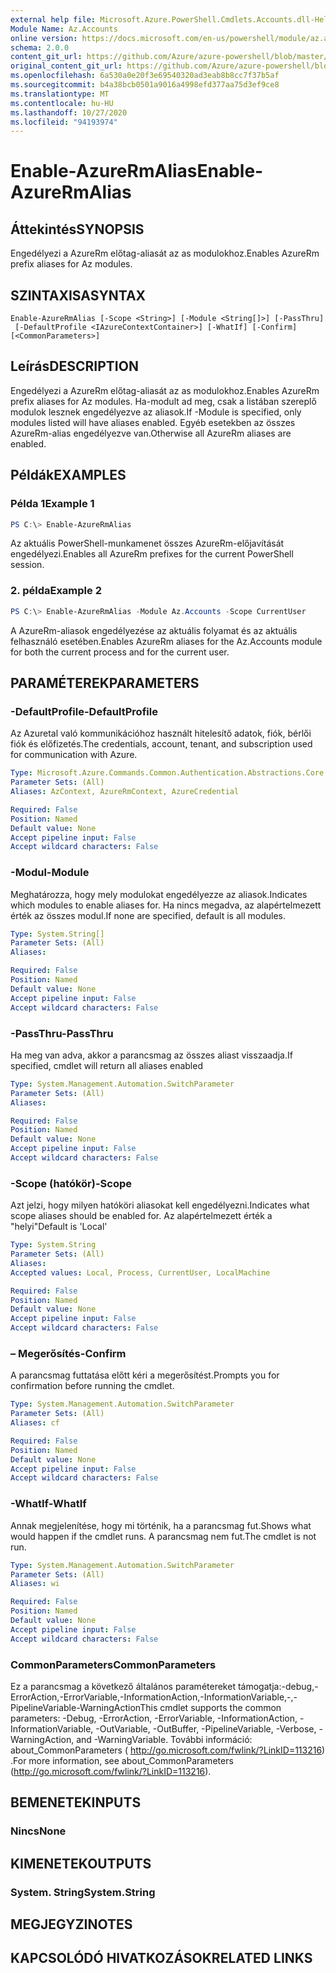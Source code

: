 ```yaml
---
external help file: Microsoft.Azure.PowerShell.Cmdlets.Accounts.dll-Help.xml
Module Name: Az.Accounts
online version: https://docs.microsoft.com/en-us/powershell/module/az.accounts/enable-azurermalias
schema: 2.0.0
content_git_url: https://github.com/Azure/azure-powershell/blob/master/src/Accounts/Accounts/help/Enable-AzureRmAlias.md
original_content_git_url: https://github.com/Azure/azure-powershell/blob/master/src/Accounts/Accounts/help/Enable-AzureRmAlias.md
ms.openlocfilehash: 6a530a0e20f3e69540320ad3eab8b8cc7f37b5af
ms.sourcegitcommit: b4a38bcb0501a9016a4998efd377aa75d3ef9ce8
ms.translationtype: MT
ms.contentlocale: hu-HU
ms.lasthandoff: 10/27/2020
ms.locfileid: "94193974"
---
```

# <span data-ttu-id="8c05f-101">Enable-AzureRmAlias</span><span class="sxs-lookup"><span data-stu-id="8c05f-101">Enable-AzureRmAlias</span></span>

## <span data-ttu-id="8c05f-102">Áttekintés</span><span class="sxs-lookup"><span data-stu-id="8c05f-102">SYNOPSIS</span></span>
<span data-ttu-id="8c05f-103">Engedélyezi a AzureRm előtag-aliasát az as modulokhoz.</span><span class="sxs-lookup"><span data-stu-id="8c05f-103">Enables AzureRm prefix aliases for Az modules.</span></span>

## <span data-ttu-id="8c05f-104">SZINTAXISA</span><span class="sxs-lookup"><span data-stu-id="8c05f-104">SYNTAX</span></span>

```
Enable-AzureRmAlias [-Scope <String>] [-Module <String[]>] [-PassThru]
 [-DefaultProfile <IAzureContextContainer>] [-WhatIf] [-Confirm] [<CommonParameters>]
```

## <span data-ttu-id="8c05f-105">Leírás</span><span class="sxs-lookup"><span data-stu-id="8c05f-105">DESCRIPTION</span></span>
<span data-ttu-id="8c05f-106">Engedélyezi a AzureRm előtag-aliasát az as modulokhoz.</span><span class="sxs-lookup"><span data-stu-id="8c05f-106">Enables AzureRm prefix aliases for Az modules.</span></span> <span data-ttu-id="8c05f-107">Ha-modult ad meg, csak a listában szereplő modulok lesznek engedélyezve az aliasok.</span><span class="sxs-lookup"><span data-stu-id="8c05f-107">If -Module is specified, only modules listed will have aliases enabled.</span></span> <span data-ttu-id="8c05f-108">Egyéb esetekben az összes AzureRm-alias engedélyezve van.</span><span class="sxs-lookup"><span data-stu-id="8c05f-108">Otherwise all AzureRm aliases are enabled.</span></span>

## <span data-ttu-id="8c05f-109">Példák</span><span class="sxs-lookup"><span data-stu-id="8c05f-109">EXAMPLES</span></span>

### <span data-ttu-id="8c05f-110">Példa 1</span><span class="sxs-lookup"><span data-stu-id="8c05f-110">Example 1</span></span>
```powershell
PS C:\> Enable-AzureRmAlias
```

<span data-ttu-id="8c05f-111">Az aktuális PowerShell-munkamenet összes AzureRm-előjavítását engedélyezi.</span><span class="sxs-lookup"><span data-stu-id="8c05f-111">Enables all AzureRm prefixes for the current PowerShell session.</span></span>

### <span data-ttu-id="8c05f-112">2. példa</span><span class="sxs-lookup"><span data-stu-id="8c05f-112">Example 2</span></span>
```powershell
PS C:\> Enable-AzureRmAlias -Module Az.Accounts -Scope CurrentUser
```

<span data-ttu-id="8c05f-113">A AzureRm-aliasok engedélyezése az aktuális folyamat és az aktuális felhasználó esetében.</span><span class="sxs-lookup"><span data-stu-id="8c05f-113">Enables AzureRm aliases for the Az.Accounts module for both the current process and for the current user.</span></span>

## <span data-ttu-id="8c05f-114">PARAMÉTEREK</span><span class="sxs-lookup"><span data-stu-id="8c05f-114">PARAMETERS</span></span>

### <span data-ttu-id="8c05f-115">-DefaultProfile</span><span class="sxs-lookup"><span data-stu-id="8c05f-115">-DefaultProfile</span></span>
<span data-ttu-id="8c05f-116">Az Azuretal való kommunikációhoz használt hitelesítő adatok, fiók, bérlői fiók és előfizetés.</span><span class="sxs-lookup"><span data-stu-id="8c05f-116">The credentials, account, tenant, and subscription used for communication with Azure.</span></span>

```yaml
Type: Microsoft.Azure.Commands.Common.Authentication.Abstractions.Core.IAzureContextContainer
Parameter Sets: (All)
Aliases: AzContext, AzureRmContext, AzureCredential

Required: False
Position: Named
Default value: None
Accept pipeline input: False
Accept wildcard characters: False
```

### <span data-ttu-id="8c05f-117">-Modul</span><span class="sxs-lookup"><span data-stu-id="8c05f-117">-Module</span></span>
<span data-ttu-id="8c05f-118">Meghatározza, hogy mely modulokat engedélyezze az aliasok.</span><span class="sxs-lookup"><span data-stu-id="8c05f-118">Indicates which modules to enable aliases for.</span></span>
<span data-ttu-id="8c05f-119">Ha nincs megadva, az alapértelmezett érték az összes modul.</span><span class="sxs-lookup"><span data-stu-id="8c05f-119">If none are specified, default is all modules.</span></span>

```yaml
Type: System.String[]
Parameter Sets: (All)
Aliases:

Required: False
Position: Named
Default value: None
Accept pipeline input: False
Accept wildcard characters: False
```

### <span data-ttu-id="8c05f-120">-PassThru</span><span class="sxs-lookup"><span data-stu-id="8c05f-120">-PassThru</span></span>
<span data-ttu-id="8c05f-121">Ha meg van adva, akkor a parancsmag az összes aliast visszaadja.</span><span class="sxs-lookup"><span data-stu-id="8c05f-121">If specified, cmdlet will return all aliases enabled</span></span>

```yaml
Type: System.Management.Automation.SwitchParameter
Parameter Sets: (All)
Aliases:

Required: False
Position: Named
Default value: None
Accept pipeline input: False
Accept wildcard characters: False
```

### <span data-ttu-id="8c05f-122">-Scope (hatókör)</span><span class="sxs-lookup"><span data-stu-id="8c05f-122">-Scope</span></span>
<span data-ttu-id="8c05f-123">Azt jelzi, hogy milyen hatóköri aliasokat kell engedélyezni.</span><span class="sxs-lookup"><span data-stu-id="8c05f-123">Indicates what scope aliases should be enabled for.</span></span> <span data-ttu-id="8c05f-124">Az alapértelmezett érték a "helyi"</span><span class="sxs-lookup"><span data-stu-id="8c05f-124">Default is 'Local'</span></span>

```yaml
Type: System.String
Parameter Sets: (All)
Aliases:
Accepted values: Local, Process, CurrentUser, LocalMachine

Required: False
Position: Named
Default value: None
Accept pipeline input: False
Accept wildcard characters: False
```

### <span data-ttu-id="8c05f-125">– Megerősítés</span><span class="sxs-lookup"><span data-stu-id="8c05f-125">-Confirm</span></span>
<span data-ttu-id="8c05f-126">A parancsmag futtatása előtt kéri a megerősítést.</span><span class="sxs-lookup"><span data-stu-id="8c05f-126">Prompts you for confirmation before running the cmdlet.</span></span>

```yaml
Type: System.Management.Automation.SwitchParameter
Parameter Sets: (All)
Aliases: cf

Required: False
Position: Named
Default value: None
Accept pipeline input: False
Accept wildcard characters: False
```

### <span data-ttu-id="8c05f-127">-WhatIf</span><span class="sxs-lookup"><span data-stu-id="8c05f-127">-WhatIf</span></span>
<span data-ttu-id="8c05f-128">Annak megjelenítése, hogy mi történik, ha a parancsmag fut.</span><span class="sxs-lookup"><span data-stu-id="8c05f-128">Shows what would happen if the cmdlet runs.</span></span>
<span data-ttu-id="8c05f-129">A parancsmag nem fut.</span><span class="sxs-lookup"><span data-stu-id="8c05f-129">The cmdlet is not run.</span></span>

```yaml
Type: System.Management.Automation.SwitchParameter
Parameter Sets: (All)
Aliases: wi

Required: False
Position: Named
Default value: None
Accept pipeline input: False
Accept wildcard characters: False
```

### <span data-ttu-id="8c05f-130">CommonParameters</span><span class="sxs-lookup"><span data-stu-id="8c05f-130">CommonParameters</span></span>
<span data-ttu-id="8c05f-131">Ez a parancsmag a következő általános paramétereket támogatja:-debug,-ErrorAction,-ErrorVariable,-InformationAction,-InformationVariable,-,-PipelineVariable-WarningAction</span><span class="sxs-lookup"><span data-stu-id="8c05f-131">This cmdlet supports the common parameters: -Debug, -ErrorAction, -ErrorVariable, -InformationAction, -InformationVariable, -OutVariable, -OutBuffer, -PipelineVariable, -Verbose, -WarningAction, and -WarningVariable.</span></span> <span data-ttu-id="8c05f-132">További információ: about_CommonParameters ( http://go.microsoft.com/fwlink/?LinkID=113216) .</span><span class="sxs-lookup"><span data-stu-id="8c05f-132">For more information, see about_CommonParameters (http://go.microsoft.com/fwlink/?LinkID=113216).</span></span>

## <span data-ttu-id="8c05f-133">BEMENETEK</span><span class="sxs-lookup"><span data-stu-id="8c05f-133">INPUTS</span></span>

### <span data-ttu-id="8c05f-134">Nincs</span><span class="sxs-lookup"><span data-stu-id="8c05f-134">None</span></span>

## <span data-ttu-id="8c05f-135">KIMENETEK</span><span class="sxs-lookup"><span data-stu-id="8c05f-135">OUTPUTS</span></span>

### <span data-ttu-id="8c05f-136">System. String</span><span class="sxs-lookup"><span data-stu-id="8c05f-136">System.String</span></span>

## <span data-ttu-id="8c05f-137">MEGJEGYZI</span><span class="sxs-lookup"><span data-stu-id="8c05f-137">NOTES</span></span>

## <span data-ttu-id="8c05f-138">KAPCSOLÓDÓ HIVATKOZÁSOK</span><span class="sxs-lookup"><span data-stu-id="8c05f-138">RELATED LINKS</span></span>
